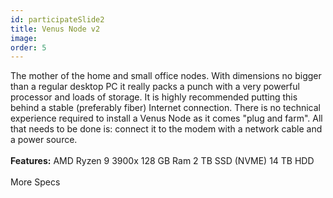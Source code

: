 ```yaml
---
id: participateSlide2
title: Venus Node v2
image:
order: 5
---
```


The mother of the home and small office nodes. With dimensions no bigger than a regular desktop PC it really packs a punch with a very powerful processor and loads of storage. It is highly recommended putting this behind a stable (preferably fiber) Internet connection. There is no technical experience required to install a Venus Node as it comes "plug and farm". All that needs to be done is: connect it to the modem with a network cable and a power source.
<br />
<br />
**Features:** AMD Ryzen 9 3900x 128 GB Ram 2 TB SSD (NVME) 14 TB HDD
<br />
<br />
More Specs

